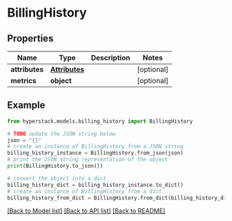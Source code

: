 # BillingHistory


## Properties

Name | Type | Description | Notes
------------ | ------------- | ------------- | -------------
**attributes** | [**Attributes**](Attributes.md) |  | [optional] 
**metrics** | **object** |  | [optional] 

## Example

```python
from hyperstack.models.billing_history import BillingHistory

# TODO update the JSON string below
json = "{}"
# create an instance of BillingHistory from a JSON string
billing_history_instance = BillingHistory.from_json(json)
# print the JSON string representation of the object
print(BillingHistory.to_json())

# convert the object into a dict
billing_history_dict = billing_history_instance.to_dict()
# create an instance of BillingHistory from a dict
billing_history_from_dict = BillingHistory.from_dict(billing_history_dict)
```
[[Back to Model list]](../README.md#documentation-for-models) [[Back to API list]](../README.md#documentation-for-api-endpoints) [[Back to README]](../README.md)


